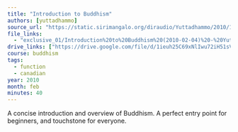 ```yaml
---
title: "Introduction to Buddhism"
authors: [yuttadhammo]
source_url: "https://static.sirimangalo.org/diraudio/Yuttadhammo/2010/100204_IntroBuddhism.mp3"
file_links:
  - "exclusive_01/Introduction%20to%20Buddhism%20(2010-02-04)%20-%20Yuttadhammo.mp3"
drive_links: ["https://drive.google.com/file/d/1ieuh25C69xNlIwu72iH51sVqbOPfszDW/view?usp=drivesdk"]
course: buddhism
tags:
  - function
  - canadian
year: 2010
month: feb
minutes: 40
---
```


A concise introduction and overview of Buddhism. A perfect entry point for beginners, and touchstone for everyone.
